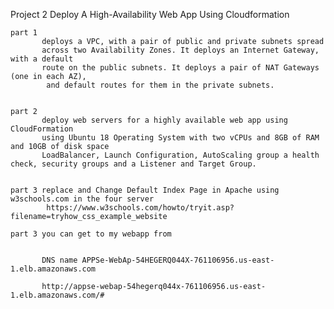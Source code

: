 Project 2 Deploy A High-Availability Web App Using Cloudformation

    part 1 
           deploys a VPC, with a pair of public and private subnets spread 
           across two Availability Zones. It deploys an Internet Gateway, with a default 
           route on the public subnets. It deploys a pair of NAT Gateways (one in each AZ), 
            and default routes for them in the private subnets.


    part 2 
           deploy web servers for a highly available web app using CloudFormation
           using Ubuntu 18 Operating System with two vCPUs and 8GB of RAM and 10GB of disk space
           LoadBalancer, Launch Configuration, AutoScaling group a health check, security groups and a Listener and Target Group.


    part 3 replace and Change Default Index Page in Apache using w3schools.com in the four server
            https://www.w3schools.com/howto/tryit.asp?filename=tryhow_css_example_website

    part 3 you can get to my webapp from


           DNS name APPSe-WebAp-54HEGERQ044X-761106956.us-east-1.elb.amazonaws.com
           
           http://appse-webap-54hegerq044x-761106956.us-east-1.elb.amazonaws.com/#